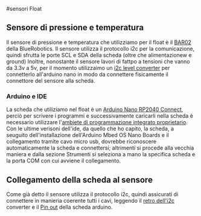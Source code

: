 #sensori Float
## Sensore di pressione e temperatura
Il sensore di pressione e temperatura che utilizziamo per il float è il [BAR02](https://bluerobotics.com/store/sensors-sonars-cameras/sensors/bar02-sensor-r1-rp/) 
della BlueRobotics. 
Il sensore utilizza il protocollo i2c per la comunicazione, quindi sfrutta le porte SCL e SDA della scheda (oltre che alimentazionew e ground)
Inoltre, nonostante il sensore lavori di fattpo a tensioni che vanno da 3.3v a 5v, per il momento utilizzaimo un [i2c level converter](https://bluerobotics.com/store/comm-control-power/tether-interface/level-converter-r1/) per connetterlo all'arduino nano 
in modo da connettere fisicamente il connettore del sensore alla scheda.
### Arduino e IDE
La scheda che utiliziamo nel float è un [Arduino Nano RP2040 Connect](https://docs.arduino.cc/hardware/nano-rp2040-connect/), perciò per scrivere i programmi e 
successivamente caricarli nella scheda è necessario utilizzare l'[ambiete di programmazione integrato proprietario](https://www.arduino.cc/en/software).
Con le ultime verisoni dell'ide, da quello che ho capito, la scheda, a seuguito dell'installazione dell'Arduino Mbed OS Nano Boards e il collegamento tramite cavo micro usb, dovrebbe riconoscere automaticamente la scheda e connettersi; 
altrimenti si procede alla vecchia maniera e dalla sezione Strumenti si seleziona a mano la specifica scheda e la porta COM con cui avviene il collegamento.

## Collegamento della scheda al sensore 
Come già detto il sensore utilizza il protocollo i2c, quindi assicurati di connettere in manieria coerente tutti i cavi, leggendo il [retro dell'i2c](https://bluerobotics.com/wp-content/uploads/2016/11/level-converter-function-diagram-edit.png) converter e il [Pin out](https://docs.arduino.cc/resources/pinouts/ABX00053-full-pinout.pdf) della scheda arduino.
